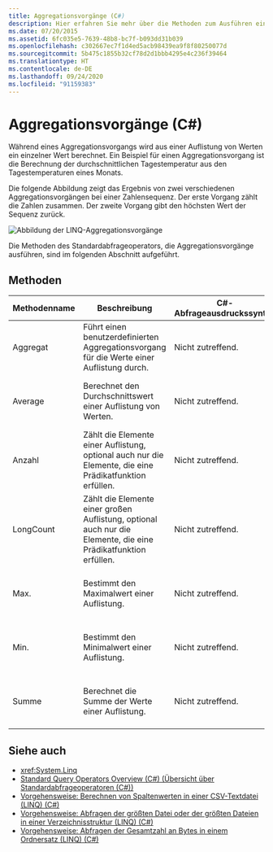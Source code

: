 ```yaml
---
title: Aggregationsvorgänge (C#)
description: Hier erfahren Sie mehr über die Methoden zum Ausführen eines Aggregationsvorgangs. Während eines Aggregationsvorgangs wird aus einer Auflistung von Werten ein einzelner Wert berechnet.
ms.date: 07/20/2015
ms.assetid: 6fc035e5-7639-48b8-bc7f-b093dd31b039
ms.openlocfilehash: c302667ec7f1d4ed5acb98439ea9f8f80250077d
ms.sourcegitcommit: 5b475c1855b32cf78d2d1bbb4295e4c236f39464
ms.translationtype: HT
ms.contentlocale: de-DE
ms.lasthandoff: 09/24/2020
ms.locfileid: "91159383"
---
```

# <a name="aggregation-operations-c"></a>Aggregationsvorgänge (C#)

Während eines Aggregationsvorgangs wird aus einer Auflistung von Werten ein einzelner Wert berechnet. Ein Beispiel für einen Aggregationsvorgang ist die Berechnung der durchschnittlichen Tagestemperatur aus den Tagestemperaturen eines Monats.  
  
 Die folgende Abbildung zeigt das Ergebnis von zwei verschiedenen Aggregationsvorgängen bei einer Zahlensequenz. Der erste Vorgang zählt die Zahlen zusammen. Der zweite Vorgang gibt den höchsten Wert der Sequenz zurück.  
  
 ![Abbildung der LINQ-Aggregationsvorgänge](./media/aggregation-operations/linq-aggregation-operations.png)  
  
 Die Methoden des Standardabfrageoperators, die Aggregationsvorgänge ausführen, sind im folgenden Abschnitt aufgeführt.  
  
## <a name="methods"></a>Methoden  
  
|Methodenname|Beschreibung|C#-Abfrageausdruckssyntax|Weitere Informationen|  
|-----------------|-----------------|---------------------------------|----------------------|  
|Aggregat|Führt einen benutzerdefinierten Aggregationsvorgang für die Werte einer Auflistung durch.|Nicht zutreffend.|<xref:System.Linq.Enumerable.Aggregate%2A?displayProperty=nameWithType><br /><br /> <xref:System.Linq.Queryable.Aggregate%2A?displayProperty=nameWithType>|  
|Average|Berechnet den Durchschnittswert einer Auflistung von Werten.|Nicht zutreffend.|<xref:System.Linq.Enumerable.Average%2A?displayProperty=nameWithType><br /><br /> <xref:System.Linq.Queryable.Average%2A?displayProperty=nameWithType>|  
|Anzahl|Zählt die Elemente einer Auflistung, optional auch nur die Elemente, die eine Prädikatfunktion erfüllen.|Nicht zutreffend.|<xref:System.Linq.Enumerable.Count%2A?displayProperty=nameWithType><br /><br /> <xref:System.Linq.Queryable.Count%2A?displayProperty=nameWithType>|  
|LongCount|Zählt die Elemente einer großen Auflistung, optional auch nur die Elemente, die eine Prädikatfunktion erfüllen.|Nicht zutreffend.|<xref:System.Linq.Enumerable.LongCount%2A?displayProperty=nameWithType><br /><br /> <xref:System.Linq.Queryable.LongCount%2A?displayProperty=nameWithType>|  
|Max.|Bestimmt den Maximalwert einer Auflistung.|Nicht zutreffend.|<xref:System.Linq.Enumerable.Max%2A?displayProperty=nameWithType><br /><br /> <xref:System.Linq.Queryable.Max%2A?displayProperty=nameWithType>|  
|Min.|Bestimmt den Minimalwert einer Auflistung.|Nicht zutreffend.|<xref:System.Linq.Enumerable.Min%2A?displayProperty=nameWithType><br /><br /> <xref:System.Linq.Queryable.Min%2A?displayProperty=nameWithType>|  
|Summe|Berechnet die Summe der Werte einer Auflistung.|Nicht zutreffend.|<xref:System.Linq.Enumerable.Sum%2A?displayProperty=nameWithType><br /><br /> <xref:System.Linq.Queryable.Sum%2A?displayProperty=nameWithType>|  
  
## <a name="see-also"></a>Siehe auch

- <xref:System.Linq>
- [Standard Query Operators Overview (C#) (Übersicht über Standardabfrageoperatoren (C#))](./standard-query-operators-overview.md)
- [Vorgehensweise: Berechnen von Spaltenwerten in einer CSV-Textdatei (LINQ) (C#)](./how-to-compute-column-values-in-a-csv-text-file-linq.md)
- [Vorgehensweise: Abfragen der größten Datei oder der größten Dateien in einer Verzeichnisstruktur (LINQ) (C#)](./how-to-query-for-the-largest-file-or-files-in-a-directory-tree-linq.md)
- [Vorgehensweise: Abfragen der Gesamtzahl an Bytes in einem Ordnersatz (LINQ) (C#)](./how-to-query-for-the-total-number-of-bytes-in-a-set-of-folders-linq.md)
